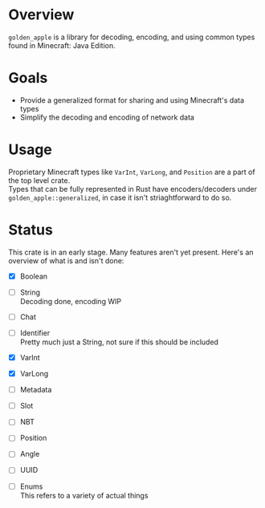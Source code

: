 # Overview
`golden_apple` is a library for decoding, encoding, and using common types found in Minecraft: Java Edition.

# Goals
- Provide a generalized format for sharing and using Minecraft's data types
- Simplify the decoding and encoding of network data

# Usage
Proprietary Minecraft types like `VarInt`, `VarLong`, and `Position` are a part of the top level crate.  
Types that can be fully represented in Rust have encoders/decoders under `golden_apple::generalized`, in case it isn't striaghtforward to do so.

# Status
This crate is in an early stage. Many features aren't yet present. Here's an overview of what is and isn't done:

- [X] Boolean
- [ ] String  
  Decoding done, encoding WIP
- [ ] Chat
- [ ] Identifier  
  Pretty much just a String, not sure if this should be included
- [X] VarInt
- [X] VarLong
- [ ] Metadata
- [ ] Slot
- [ ] NBT
- [ ] Position
- [ ] Angle
- [ ] UUID
- [ ] Enums  
  This refers to a variety of actual things
  